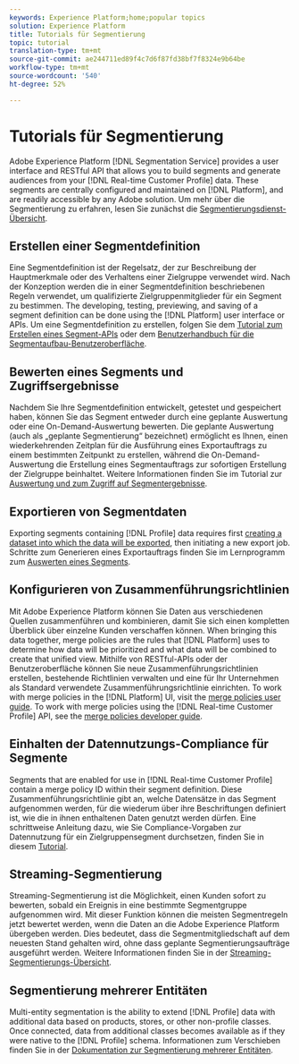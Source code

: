 ```yaml
---
keywords: Experience Platform;home;popular topics
solution: Experience Platform
title: Tutorials für Segmentierung
topic: tutorial
translation-type: tm+mt
source-git-commit: ae244711ed89f4c7d6f87fd38bf7f8324e9b64be
workflow-type: tm+mt
source-wordcount: '540'
ht-degree: 52%

---
```



# Tutorials für Segmentierung

Adobe Experience Platform [!DNL Segmentation Service] provides a user interface and RESTful API that allows you to build segments and generate audiences from your [!DNL Real-time Customer Profile] data. These segments are centrally configured and maintained on [!DNL Platform], and are readily accessible by any Adobe solution. Um mehr über die Segmentierung zu erfahren, lesen Sie zunächst die [Segmentierungsdienst-Übersicht](../segmentation/home.md).

## Erstellen einer Segmentdefinition

Eine Segmentdefinition ist der Regelsatz, der zur Beschreibung der Hauptmerkmale oder des Verhaltens einer Zielgruppe verwendet wird. Nach der Konzeption werden die in einer Segmentdefinition beschriebenen Regeln verwendet, um qualifizierte Zielgruppenmitglieder für ein Segment zu bestimmen. The developing, testing, previewing, and saving of a segment definition can be done using the [!DNL Platform] user interface or APIs. Um eine Segmentdefinition zu erstellen, folgen Sie dem [Tutorial zum Erstellen eines Segment-APIs](../segmentation/tutorials/create-a-segment.md) oder dem [Benutzerhandbuch für die Segmentaufbau-Benutzeroberfläche](../segmentation/ui/overview.md).

## Bewerten eines Segments und Zugriffsergebnisse

Nachdem Sie Ihre Segmentdefinition entwickelt, getestet und gespeichert haben, können Sie das Segment entweder durch eine geplante Auswertung oder eine On-Demand-Auswertung bewerten. Die geplante Auswertung (auch als „geplante Segmentierung“ bezeichnet) ermöglicht es Ihnen, einen wiederkehrenden Zeitplan für die Ausführung eines Exportauftrags zu einem bestimmten Zeitpunkt zu erstellen, während die On-Demand-Auswertung die Erstellung eines Segmentauftrags zur sofortigen Erstellung der Zielgruppe beinhaltet. Weitere Informationen finden Sie im Tutorial zur [Auswertung und zum Zugriff auf Segmentergebnisse](../segmentation/tutorials/evaluate-a-segment.md).

## Exportieren von Segmentdaten

Exporting segments containing [!DNL Profile] data requires first [creating a dataset into which the data will be exported](../segmentation/tutorials/create-dataset-export-segment.md), then initiating a new export job. Schritte zum Generieren eines Exportauftrags finden Sie im Lernprogramm zum [Auswerten eines Segments](../segmentation/tutorials/evaluate-a-segment.md).

## Konfigurieren von Zusammenführungsrichtlinien

Mit Adobe Experience Platform können Sie Daten aus verschiedenen Quellen zusammenführen und kombinieren, damit Sie sich einen kompletten Überblick über einzelne Kunden verschaffen können. When bringing this data together, merge policies are the rules that [!DNL Platform] uses to determine how data will be prioritized and what data will be combined to create that unified view. Mithilfe von RESTful-APIs oder der Benutzeroberfläche können Sie neue Zusammenführungsrichtlinien erstellen, bestehende Richtlinien verwalten und eine für Ihr Unternehmen als Standard verwendete Zusammenführungsrichtlinie einrichten. To work with merge policies in the [!DNL Platform] UI, visit the [merge policies user guide](../profile/ui/merge-policies.md). To work with merge policies using the [!DNL Real-time Customer Profile] API, see the [merge policies developer guide](../profile/api/merge-policies.md).

## Einhalten der Datennutzungs-Compliance für Segmente

Segments that are enabled for use in [!DNL Real-time Customer Profile] contain a merge policy ID within their segment definition. Diese Zusammenführungsrichtlinie gibt an, welche Datensätze in das Segment aufgenommen werden, für die wiederum über ihre Beschriftungen definiert ist, wie die in ihnen enthaltenen Daten genutzt werden dürfen. Eine schrittweise Anleitung dazu, wie Sie Compliance-Vorgaben zur Datennutzung für ein Zielgruppensegment durchsetzen, finden Sie in diesem [Tutorial](../segmentation/tutorials/governance.md).

## Streaming-Segmentierung

Streaming-Segmentierung ist die Möglichkeit, einen Kunden sofort zu bewerten, sobald ein Ereignis in eine bestimmte Segmentgruppe aufgenommen wird. Mit dieser Funktion können die meisten Segmentregeln jetzt bewertet werden, wenn die Daten an die Adobe Experience Platform übergeben werden. Dies bedeutet, dass die Segmentmitgliedschaft auf dem neuesten Stand gehalten wird, ohne dass geplante Segmentierungsaufträge ausgeführt werden. Weitere Informationen finden Sie in der [Streaming-Segmentierungs-Übersicht](../segmentation/api/streaming-segmentation.md).

## Segmentierung mehrerer Entitäten

Multi-entity segmentation is the ability to extend [!DNL Profile] data with additional data based on products, stores, or other non-profile classes. Once connected, data from additional classes becomes available as if they were native to the [!DNL Profile] schema. Informationen zum Verschieben finden Sie in der [Dokumentation zur Segmentierung mehrerer Entitäten](../segmentation/multi-entity-segmentation.md).